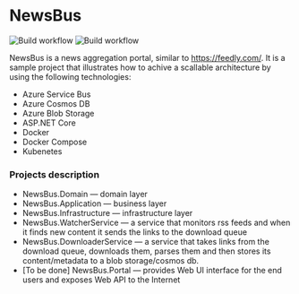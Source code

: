 # NewsBus
![Build workflow](https://github.com/Mental-NV/NewsBus/actions/workflows/buildpipeline.yml/badge.svg)
![Build workflow](https://github.com/Mental-NV/NewsBus/actions/workflows/ci.yml/badge.svg)

NewsBus is a news aggregation portal, similar to https://feedly.com/.
It is a sample project that illustrates how to achive a scallable architecture by using the following technologies:
* Azure Service Bus
* Azure Cosmos DB
* Azure Blob Storage
* ASP.NET Core
* Docker
* Docker Compose
* Kubenetes
### Projects description
* NewsBus.Domain — domain layer
* NewsBus.Application — business layer
* NewsBus.Infrastructure — infrastructure layer
* NewsBus.WatcherService — a service that monitors rss feeds and when it finds new content it sends the links to the download queue
* NewsBus.DownloaderService — a service that takes links from the download queue, downloads them, parses them and then stores its content/metadata to a blob storage/cosmos db.
* [To be done] NewsBus.Portal — provides Web UI interface for the end users and exposes Web API to the Internet
